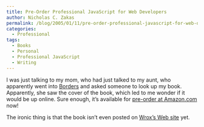 ```yaml
---
title: Pre-Order Professional JavaScript for Web Developers
author: Nicholas C. Zakas
permalink: /blog/2005/01/11/pre-order-professional-javascript-for-web-developers/
categories:
  - Professional
tags:
  - Books
  - Personal
  - Professional JavaScript
  - Writing
---
```

I was just talking to my mom, who had just talked to my aunt, who apparently went into <a title="Borders" rel="external" href="http://www.borders.com">Borders</a> and asked someone to look up my book. Apparently, she saw the cover of the book, which led to me wonder if it would be up online. Sure enough, it&#8217;s available for <a title="Professional JavaScript for Web Developers" rel="external" href="http://www.amazon.com/exec/obidos/tg/detail/-/0764579088/qid=1105481108/sr=8-2/ref=sr_8_xs_ap_i1_xgl14/102-9733195-7492141?v=glance&s=books&n=507846">pre-order at Amazon.com</a> now!

The ironic thing is that the book isn&#8217;t even posted on <a title="Wrox Books" rel="external" href="http://www.wrox.com">Wrox&#8217;s Web site</a> yet.
